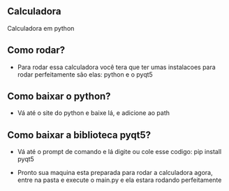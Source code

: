 ## Calculadora
Calculadora em python


## Como rodar?
- Para rodar essa calculadora você tera que ter umas instalacoes para rodar perfeitamente são elas: python e o pyqt5

## Como baixar o python?
 - Vá até o site do python e baixe lá, e adicione ao path 

## Como baixar a biblioteca pyqt5?
  - Vá até o prompt de comando e lá digite ou cole esse codigo: pip install pyqt5






- Pronto sua maquina esta preparada para rodar a calculadora agora, entre na pasta e execute o main.py e ela estara rodando perfeitamente 
